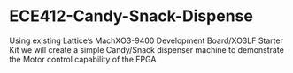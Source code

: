 # ECE412-Candy-Snack-Dispense
Using existing Lattice’s MachXO3-9400 Development Board/XO3LF Starter Kit we will create a simple Candy/Snack dispenser machine to demonstrate the Motor control capability of the FPGA
